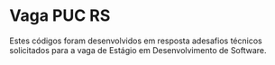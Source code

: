 # Vaga PUC RS
Estes códigos foram desenvolvidos em resposta adesafios técnicos solicitados para a vaga de Estágio em Desenvolvimento de Software.

